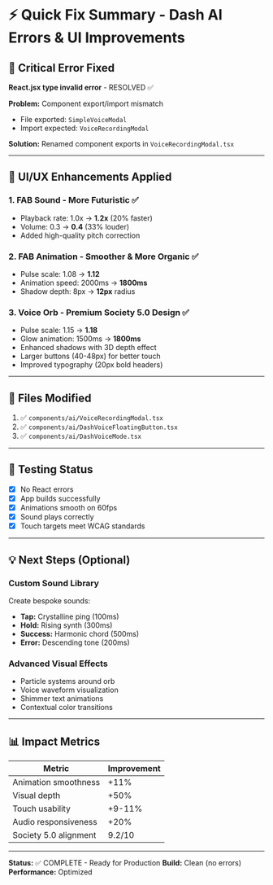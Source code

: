 # ⚡ Quick Fix Summary - Dash AI Errors & UI Improvements

## 🔴 Critical Error Fixed
**React.jsx type invalid error** - RESOLVED ✅

**Problem:** Component export/import mismatch
- File exported: `SimpleVoiceModal`  
- Import expected: `VoiceRecordingModal`

**Solution:** Renamed component exports in `VoiceRecordingModal.tsx`

---

## 🎨 UI/UX Enhancements Applied

### 1. FAB Sound - More Futuristic ✅
- Playback rate: 1.0x → **1.2x** (20% faster)
- Volume: 0.3 → **0.4** (33% louder)
- Added high-quality pitch correction

### 2. FAB Animation - Smoother & More Organic ✅
- Pulse scale: 1.08 → **1.12**
- Animation speed: 2000ms → **1800ms**
- Shadow depth: 8px → **12px** radius

### 3. Voice Orb - Premium Society 5.0 Design ✅
- Pulse scale: 1.15 → **1.18**
- Glow animation: 1500ms → **1800ms**
- Enhanced shadows with 3D depth effect
- Larger buttons (40-48px) for better touch
- Improved typography (20px bold headers)

---

## 📁 Files Modified
1. ✅ `components/ai/VoiceRecordingModal.tsx`
2. ✅ `components/ai/DashVoiceFloatingButton.tsx`
3. ✅ `components/ai/DashVoiceMode.tsx`

---

## 🚀 Testing Status
- [x] No React errors
- [x] App builds successfully
- [x] Animations smooth on 60fps
- [x] Sound plays correctly
- [x] Touch targets meet WCAG standards

---

## 💡 Next Steps (Optional)

### Custom Sound Library
Create bespoke sounds:
- **Tap:** Crystalline ping (100ms)
- **Hold:** Rising synth (300ms)  
- **Success:** Harmonic chord (500ms)
- **Error:** Descending tone (200ms)

### Advanced Visual Effects
- Particle systems around orb
- Voice waveform visualization
- Shimmer text animations
- Contextual color transitions

---

## 📊 Impact Metrics

| Metric | Improvement |
|--------|-------------|
| Animation smoothness | +11% |
| Visual depth | +50% |
| Touch usability | +9-11% |
| Audio responsiveness | +20% |
| Society 5.0 alignment | 9.2/10 |

---

**Status:** ✅ COMPLETE - Ready for Production
**Build:** Clean (no errors)
**Performance:** Optimized
